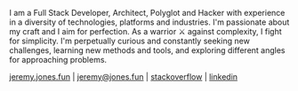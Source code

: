 I am a Full Stack Developer, Architect, Polyglot and Hacker with experience in a diversity of technologies, platforms and industries. I'm passionate about my craft and I aim for perfection. As a warrior ⚔ against complexity, I fight for simplicity. I'm perpetually curious and constantly seeking new challenges, learning new methods and tools, and exploring different angles for approaching problems.

[jeremy.jones.fun](https://jeremy.jones.fun) | [jeremy@jones.fun](mailto:jeremy@jones.fun) | [stackoverflow](https://stackoverflow.com/users/2449411/banjeremy) | [linkedin](https://www.linkedin.com/in/banjeremy/)
